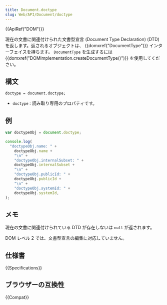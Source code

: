 ```yaml
---
title: Document.doctype
slug: Web/API/Document/doctype
---
```


{{ApiRef("DOM")}}

現在の文書に関連付けられた文書型宣言 (Document Type Declaration) (DTD) を返します。返されるオブジェクトは、 {{domxref("DocumentType")}} インターフェイスを持ちます。 `DocumentType` を生成するには {{domxref("DOMImplementation.createDocumentType()")}} を使用してください。

## 構文

```
doctype = document.doctype;
```

- `doctype` : 読み取り専用のプロパティです。

## 例

```js
var doctypeObj = document.doctype;

console.log(
  "doctypeObj.name: " +
    doctypeObj.name +
    "\n" +
    "doctypeObj.internalSubset: " +
    doctypeObj.internalSubset +
    "\n" +
    "doctypeObj.publicId: " +
    doctypeObj.publicId +
    "\n" +
    "doctypeObj.systemId: " +
    doctypeObj.systemId,
);
```

## メモ

現在の文書に関連付けられている DTD が存在しないは `null` が返されます。

DOM レベル 2 では、文書型宣言の編集に対応していません。

## 仕様書

{{Specifications}}

## ブラウザーの互換性

{{Compat}}
